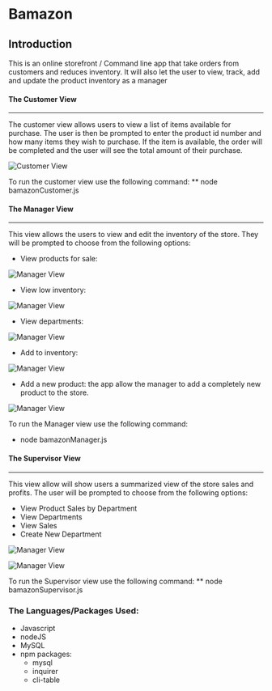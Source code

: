# Bamazon

## Introduction

This is an online storefront / Command line app that take orders from customers and reduces inventory. It will also let the user to view, track, add and update the product inventory as a manager

#### The Customer View 
***
The customer view allows users to view a list of items available for purchase. The user is then be prompted to enter the product id number and how many items they wish to purchase. If the item is available, the order will be completed and the user will see the total amount of their purchase.

![Customer View](/pictures/bCustomer.png)


To run the customer view use the following command:
** node bamazonCustomer.js


#### The Manager View 
***
This view allows the users to view and edit the inventory of the store. They will be prompted to choose from the following options:

* View products for sale:  

![Manager View](/pictures/bManager11.png)

* View low inventory: 

![Manager View](/pictures/bManager12.png)

* View departments: 

![Manager View](/pictures/bManager13.png)

* Add to inventory: 

![Manager View](/pictures/bManager14.png)

* Add a new product: the app allow the manager to add a completely new product to the store.

![Manager View](/pictures/bManager15.png)


To run the Manager view use the following command:
* node bamazonManager.js


#### The  Supervisor View 
***
This view allow will show users a summarized view of the store sales and profits. The user will be prompted to choose from the following options:

* View Product Sales by Department
* View Departments
* View Sales
* Create New Department

![Manager View](/pictures/bSupervisor11.png)

![Manager View](/pictures/bSupervisor12.png)

To run the Supervisor view use the following command:
** node bamazonSupervisor.js

### The Languages/Packages Used:

* Javascript
* nodeJS
* MySQL
* npm packages:
  *  mysql
  *  inquirer
  *  cli-table
